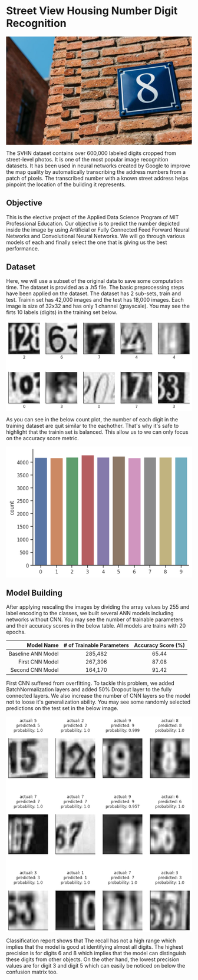 # Street View Housing Number Digit Recognition
<img src='Images/svhn-title.jpeg' align='center' alt='Street View Housing Number Digit Recognition'></img>

The SVHN dataset contains over 600,000 labeled digits cropped from street-level photos. It is one of the most popular image recognition datasets. It has been used in neural networks created by Google to improve the map quality by automatically transcribing the address numbers from a patch of pixels. The transcribed number with a known street address helps pinpoint the location of the building it represents.

## Objective

This is the elective project of the Applied Data Science Program of MIT Professional Education. Our objective is to predict the number depicted inside the image by using Artificial or Fully Connected Feed Forward Neural Networks and Convolutional Neural Networks. We will go through various models of each and finally select the one that is giving us the best performance.

## Dataset

Here, we will use a subset of the original data to save some computation time. The dataset is provided as a .h5 file. The basic preprocessing steps have been applied on the dataset. The dataset has 2 sub-sets, train and test. Trainin set has 42,000 images and the test has 18,000 images. Each image is size of 32x32 and has only 1 channel (grayscale). You may see the firts 10 labels (digits) in the training set below.

<img src='Images/first_10_digits.png' align='center' alt='First 10 labels (digits) in training set.'></img>

As you can see in the below count plot, the number of each digit in the training dataset are quit similar to the eachother. That's why it's safe to highlight that the trainin set is balanced. This allow us to we can only focus on the accuracy score metric.

<img src='Images/SVHN-Dist.png' align='center' alt='Distribution of the labels (digits) in training set.'></img>

## Model Building
After applying rescaling the images by dividing the array values by 255 and label encoding to the classes, we built several ANN models including networks without CNN. You may see the number of trainable parameters and their accuracy scores in the below table. All models are trains with 20 epochs.

|Model Name        |# of Trainable Parameters|Accuracy Score (%)|
|-----------------:|:------------:|:------------:|
|Baseline ANN Model|285,482|      65.44   |
|First CNN Model|267,306|87.08|
|Second CNN Model|164,170|91.42|

First CNN suffered from overfitting. To tackle this problem, we added BatchNormalization layers and added 50% Dropout layer to the fully connected layers. We also increase the number of CNN layers so the model not to loose it's generalization ability. You may see some randomly selected predictions on the test set in the below image.

<img src='Images/svhn-predictions.png' align='center' alt='Randomly selected predictions on the test set'></img>

Classification report shows that The recall has not a high range which implies that the model is good at identifying almost all digits.
The highest precision is for digits 6 and 8 which implies that the model can distinguish these digits from other objects. On the other hand, the lowest precision values are for digit 3 and digit 5 which can easily be noticed on below the confusion matrix too.



